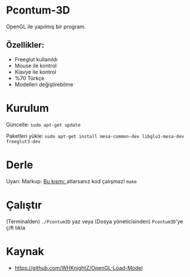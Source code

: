 # Pcontum-3D
OpenGL ile yapılmış bir program.
## Özellikler: ##
- Freeglut kullanıldı
- Mouse ile kontrol
- Klavye ile kontrol
- %70 Türkçe
- Modelleri değiştirebilme
# Kurulum
Güncelle:
```sudo apt-get update```

Paketleri yükle:
```sudo apt-get install mesa-common-dev libglu1-mesa-dev freeglut3-dev```
# Derle
Uyarı: Markup: [Bu kısmı: ](#Kurulum "Kurulumu unutma!") atlarsanız kod çalışmaz!
```make```
# Çalıştır
(Terminalden) ```./Pcontum3D``` yaz veya (Dosya yöneticisinden) ```Pcontum3D```'ye çift tıkla
# Kaynak
- https://github.com/WHKnightZ/OpenGL-Load-Model
